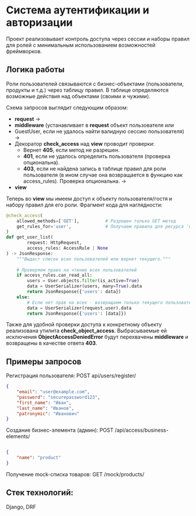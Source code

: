 # Система аутентификации и авторизации
Проект реализовывает контроль доступа через сессии и наборы правил для ролей с 
минимальным использованием возможностей фреймворков.

## Логика работы
Роли пользователей связываются с бизнес-объектами (пользователи, продукты и т.д.) 
через таблицу правил. В таблице определяются возможные действия над объектами 
(своими и чужими).

Схема запросов выглядит следующим образом:

* **request** → 
* **middleware** (устанавливает в **request** объект пользователя или 
* GuestUser, если не удалось найти валидную сессию пользователя) → 
* Декоратор **check_access** над **view** проводит проверки:
    * Вернет **405**, если метод не разрешен.
    * **401**, если не удалось определить пользователя (проверка опциональна).
    * **403**, если не найдена запись в таблице правил для роли пользователя 
      (в ином случае она возвращается в функцию как access_rules). Проверка 
      опциональна. →
* **view**

Теперь во **view** мы имеем доступ к объекту пользователя/гостя и набору правил
для его роли. Фрагмент кода для наглядности:

```python
@check_access(
    allowed_methods=['GET'],          # Разрешен только GET метод
    get_rules_for='user',             # Получаем правила для ресурса 'user'
)
def get_user_list(
        request: HttpRequest,
        access_rules: AccessRule | None
) -> JsonResponse:
    """Выдаст список всех пользователей или вернет текущего."""
    
    # Проверяем право на чтение всех пользователей
    if access_rules.can_read_all:
        users = User.objects.filter(is_active=True)
        data = UserSerializer(users, many=True).data
        return JsonResponse({'users': data})
    else:
        # Если нет прав на всех - возвращаем только текущего пользователя
        data = UserSerializer(request.user).data
        return JsonResponse({'users': [data]})
```
Также для удобной проверки доступа к конкретному объекту реализована утилита
**check_object_access**. Выбрасываемые ей исключения **ObjectAccessDeniedError**
будут перехвачены **middleware** и возвращены в качестве ответа **403**.

## Примеры запросов ##
Регистрация пользователя: POST api/users/register/

```json
{
    "email": "user@example.com",
    "password": "securepassword123",
    "first_name": "Иван",
    "last_name": "Иванов",
    "patronymic": "Иванович"
}
```
Создание бизнес-элемента (админ): POST /api/access/business-elements/
```json

{
    "name": "product"
}
```
Получение mock-списка товаров: GET /mock/products/

## Стек технологий:
Django, DRF
